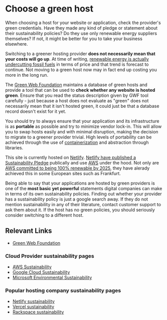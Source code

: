 # Choose a green host

When choosing a host for your website or application, check the provider's green credentials. Have they made any kind of pledge or statement about their sustainability policies? Do they use only renewable energy suppliers themselves? If not, it might be better for you to take your business elsewhere.

Switching to a greener hosting provider **does not necessarily mean that your costs will go up**. At time of writing, [renewable energy is actually undercutting fossil fuels](https://en.wikipedia.org/wiki/Cost_of_electricity_by_source) in terms of price and that trend is forecast to continue. Not moving to a green host now may in fact end up costing you more in the long run.

The [Green Web Foundation](https://www.thegreenwebfoundation.org/) maintains a database of green hosts and provide a tool that can be used to **check whether any website is hosted green**. Ensure that you read the status description given by GWF tool carefully - just because a host does not evaluate as "green" does not necessarily mean that it isn't hosted green, it could just be that a database record doesn't exist for it yet.

You should try to always ensure that your application and its infrastructure is as **portable** as possible and try to minimize vendor lock-in. This will allow you to swap hosts easily and with minimal disruption, making the decision to migrate to a greener provider trivial. High levels of portability can be achieved through the use of [containerization](<https://en.wikipedia.org/wiki/Docker_(software)>) and abstraction through libraries.

This site is currently hosted on [Netlify](https://www.netlify.com/). [Netlify have published a Sustainability Pledge](https://www.netlify.com/sustainability/) publically and use [AWS](https://sustainability.aboutamazon.com/environment/the-cloud?energyType=true) under the hood. Not only are [AWS committed to being 100% renewable by 2025](https://sustainability.aboutamazon.com/environment/the-cloud), they have alerady achieved this in some European sites such as Frankfurt.

Being able to say that your applications are hosted by green providers is one of the **most basic yet powerful** statements digital companies can make in terms of its own sustainability policies. Finding out whether your provider has a sustainability policy is just a google search away. If they do not mention sustainability in any of their literature, contact customer support to ask them about it. If the host has no green policies, you should seriously consider switching to a different host.

## Relevant Links

- [Green Web Foundation](https://www.thegreenwebfoundation.org/)

### Cloud Provider sustainability pages

- [AWS Sustainability](https://sustainability.aboutamazon.com/environment/the-cloud)
- [Google Cloud Sustainability](https://cloud.google.com/sustainability)
- [Microsoft Environmental Sustainability](https://www.microsoft.com/en-us/corporate-responsibility/sustainability)

### Popular hosting company sustainability pages

- [Netlify sustainability](https://www.netlify.com/sustainability/)
- [Vercel sustainability](https://vercel.com/support/articles/what-is-vercel-green-energy-policy)
- [Rackspace sustainability](https://www.rackspace.com/en-gb/about/responsibility)
